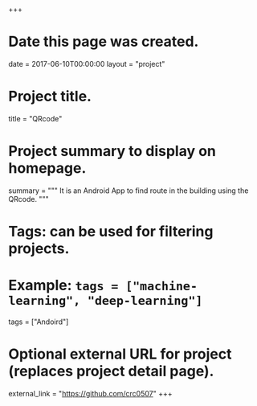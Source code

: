+++
# Date this page was created.
date = 2017-06-10T00:00:00
layout = "project"

# Project title.
title = "QRcode"

# Project summary to display on homepage.
summary = """
It is an Android App to find route in the building using the QRcode.
"""

# Tags: can be used for filtering projects.
# Example: `tags = ["machine-learning", "deep-learning"]`
tags = ["Andoird"]

# Optional external URL for project (replaces project detail page).
external_link = "https://github.com/crc0507"
+++
